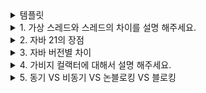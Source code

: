 <details>
<summary> 템플릿 </summary>
<br>
<pre>
무슨 차이일까?
</pre>

</details>

<details>
<summary> 1. 가상 스레드와 스레드의 차이를 설명 해주세요. </summary>
<br>
<pre>
스레드(전통적인 스레드), 가상 스레드(virtual thread)는 둘다 java에서 동시성을 다루기 위한 기술이지만,
구조와 성능 특성에 중요한 차이가 있다.

# 1. 정의
스레드
- os 커널 수준의 실제 스레드
- 오래전부터 존재
- os가 스레드를 스케줄링

가상 스레드
- 경량 스레드, 사용자 수준에서 관리
- java 19에서 프리뷰로 도입
- jvm이 직접 스케줄링

# 2. 스케줄릥
스레드는 os 커널이 직접 cpu 할당 하고
가상 스레드는 jvm 내부의 스케줄러가 플랫폼 스래드 위에서 매우 많은 수의 가상 스레드를 협력적으로 실행
## 플랫폼 스레드란?
java에서 생성된 일반적인 스레드 클래스 인스턴스 이며, 실제로는 os의 커널 스레드와 1:1 매핑이 된다.

java의 new Thread()로 만든 스레드는 곧바로 os 차원에서도 하나의 스레드로 생성된다.

# 3. 블로킹 I/O 처리
스레드
- 실제 os 스레드가 블록킹되어서 비효율
- 스레드 낭비 발생

가상 스레드
- jvm이 블로킹 감지 후 다른 가상 스레드로 스위칭
- cpu 리소스 활용 극대화

| 항목     | 전통 스레드    | 가상 스레드                 |
| ------ | --------- | ---------------------- |
| 실행 단위  | OS 커널 스레드 | 사용자 수준 스레드             |
| 스케줄링   | OS에서 수행   | JVM에서 수행               |
| 블로킹 처리 | 비효율적      | 효율적으로 감지 및 전환          |
| 스레드 수  | 제한적       | 수십만 개 가능               |
| 도입 시기  | 오래전부터     | Java 19+ (정식은 Java 21) |


</pre>

</details>

<details>
<summary> 2. 자바 21의 장점 </summary>
<br>
<pre>

가상 스레드
- 초경량 스레드 수천~수만개 생성 가능
- 비동기 코드보다 쉽게 동시성 처리 가능
- 블로킹 I/O 코드도 성능 저하 없이 작성 가능
- 웹서버, 마이크로서비스에 최적

레코드 패턴
- 패턴 매칭으로 더 간결한 코드 작성 가능
```java
if (obj instanceof Person(String name, int age)) {
    System.out.println(name + " is " + age + " years old");
}
```
스위치 패턴 매칭
- switch 문에서 instanceof 없이 타입 분기 가능
```java
static String formatShape(Shape s) {
    return switch (s) {
        case Circle c -> "Circle with radius " + c.radius();
        case Rectangle r -> "Rectangle: " + r.width() + " x " + r.height();
    };
}
```

성능 향상
- 가비지 컬렉터, JIT 컴파일러, 메모리 최적화 향상
- GC 감소, JIT 개선으로 처리 속도 향상

</pre>

</details>

<details>
<summary> 3. 자바 버전별 차이 </summary>
<br>
<pre>

| 기능/특징                            | Java 11 (2018)    | Java 17 (2021)       | Java 21 (2023) |
| -------------------------------- | ----------------- | -------------------- | -------------- |
| 🎯 **LTS 지원**                    | ✅                 | ✅                    | ✅              |
| 📦 `var`의 지역 변수 선언               | ✅ (Java 10)       | ✅                    | ✅              |
| 📦 텍스트 블록 (`"""`)                | ❌                 | ✅                    | ✅              |
| 📦 레코드 (`record`)                | ❌                 | ✅                    | ✅              |
| 🧩 패턴 매칭 for `instanceof`        | ❌                 | ✅                    | ✅              |
| 🧩 레코드 패턴                        | ❌                 | ❌                    | ✅ (정식)         |
| 🔁 Switch 패턴 매칭                  | ❌                 | 🔁 (프리뷰)             | ✅ (정식)         |
| 🔄 Sealed 클래스                    | ❌                 | ✅ (정식)               | ✅              |
| 🧵 가상 스레드 (Virtual Thread)       | ❌                 | 🔁 (프리뷰)             | ✅ (정식)         |
| 🧪 Structured Concurrency        | ❌                 | ❌                    | 🔁 (프리뷰)       |
| 📝 String Template (`STR."..."`) | ❌                 | ❌                    | 🔁 (프리뷰)       |
| ⚙️ ZGC (저지연 가비지 컬렉터)             | 실험적               | ✅ 개선                 | ✅ 안정화          |
| ⚙️ G1 GC 개선                      | ✅                 | ✅                    | ✅              |
| 🔒 TLS 1.3 지원                    | ✅                 | ✅                    | ✅              |
| 🧹 `HttpClient` 정식               | ✅                 | ✅                    | ✅              |
| 🧼 제거된 API                       | Java EE, CORBA 제거 | Applet 등 더 많은 API 제거 | 보안/호환성 개선 중심   |
| 💡 `instanceof` 개선               | ❌                 | ✅                    | ✅              |
| 💬 JEP 수                         | 약 17개             | 약 14개                | **15개 이상**     |

| 목적          | 추천 버전       | 이유                                          |
| ----------- | ----------- | ------------------------------------------- |
| 안정성과 호환성    | Java 11     | 가장 안정된 이전 LTS, 보수적인 프로젝트                    |
| 기능 + 안정성    | Java 17     | 레코드, 패턴 매칭 등 현대적 문법 포함                      |
| 최신 기능 적극 도입 | **Java 21** | 가상 스레드, 패턴 매칭, 구조적 동시성, String 템플릿 등 풍부한 개선 |

</pre>

</details>


<details>
<summary> 4. 가비지 컬랙터에 대해서 설명 해주세요. </summary>
<br>
<pre>
무슨 차이일까?
</pre>

</details>

<details>
<summary> 5. 동기 VS 비동기 VS 논블로킹 VS 블로킹  </summary>
<br>
<pre>

# 핵심 요약

| 구분    | 동기(Synchronous)      | 비동기(Asynchronous)                | 블로킹(Blocking)        | 논블로킹(Non-blocking) |
| ----- | -------------------- | -------------------------------- | -------------------- | ------------------ |
| 의미    | 결과를 기다렸다가 다음 작업      | 결과 안 기다리고 바로 다음 작업               | 결과가 올 때까지 **기다림**    | 결과 없어도 바로 **리턴**   |
| 흐름 제어 | 호출 → 응답 → 다음         | 호출 → 다음 → 응답 오면 콜백               | **스레드 점유** O         | **스레드 점유** X       |
| 예시    | `result = doTask()`  | `doTask(callback)`               | `read()`             | `poll()`           |
| 처리 방식 | 순차 처리                | 병렬/콜백 처리                         | 멈춰서 대기               | 응답 없으면 그냥 넘김       |
| 대표 도구 | `RestTemplate`, JDBC | `CompletableFuture`, `WebClient` | `InputStream.read()` | `NIO`, `Netty`     |


| 조합           | 설명             | 예시                                    |
| ------------ | -------------- | ------------------------------------- |
| ✅ 동기 + 블로킹   | 결과 기다림, 스레드 점유 | 대부분의 전통적인 코드 (`JDBC`, `RestTemplate`) |
| ✅ 동기 + 논블로킹  | 거의 없음          | 드뭄, 예외적 상황                            |
| ✅ 비동기 + 블로킹  | 드물지만 가능        | 비동기 호출 후 `.get()` 같은 blocking 메서드     |
| ✅ 비동기 + 논블로킹 | 진짜 고성능 구조      | `WebClient`, `Netty`, `Reactor` 등     |


- 동기 + 블로킹
```java
String response = restTemplate.getForObject("/api", String.class);
System.out.println("응답: " + response);

```
스레드가 점유 된다.
- 비동기 + 블로킹
```java
Future<String> future = executor.submit(() -> callApi());
String result = future.get(); // ❌ 블로킹

```
- 동기 + 논 블로킹
거의 드문 조합
```java
int available = socketChannel.read(buffer); // 즉시 리턴
// 결과 없으면 -1, 기다리지 않음
```
논블로킹이지만 비동기적으로는 처리 안된다.
호출자가 직접 계속 체크해야 된다.(polling)

- 비동기 + 논 블로킹 -> 가장 효율적
```java
webClient.get()
    .uri("/api")
    .retrieve()
    .bodyToMono(String.class)
    .subscribe(result -> {
        System.out.println("결과: " + result);
});

```
요청 후 스레드 점유 ❌
결과는 나중에 콜백으로 옴
진짜 비동기 + 논블로킹

| 개념        | 설명                                   |
| --------- | ------------------------------------ |
| **비동기**   | 흐름 제어 중심 (다음 작업으로 넘어감)               |
| **논블로킹**  | 자원 사용 중심 (스레드 점유하지 않음)               |
| 같이 쓰이는 이유 | 비동기 + 논블로킹 조합이 **최고의 리소스 효율**을 내기 때문 |


# 내 정리
동기방식은 결과를 기다렸다가 다음 작업을 하고
비동기는 기다리지 않고 다음 작업을 진행
논블로킹은 스레드를 점유하지 않고 응답이 오면 콜백처리
블로킹은 결과가 올때 까지 기다리고 스레드를 점유한다.
</pre>

</details>